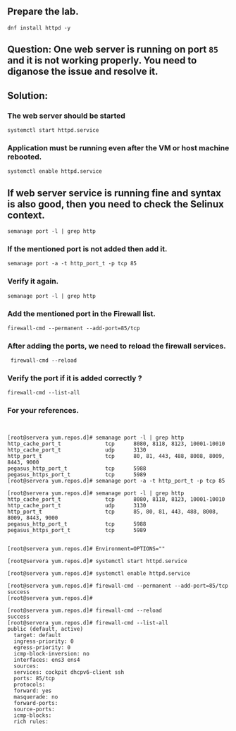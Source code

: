 ## Prepare the lab. 
```
dnf install httpd -y

```

## Question: One web server is running on port `85` and it is not working properly. You need to diganose the issue and resolve it.


## Solution:

### The web server should be started
```
systemctl start httpd.service
```
### Application must be running even after the VM or host machine rebooted.
```
systemctl enable httpd.service
```

## If web server service is running fine and syntax is also good, then you need to check the Selinux context. 
```
semanage port -l | grep http
```

### If the mentioned port is not added then add it.
```
semanage port -a -t http_port_t -p tcp 85
```

### Verify it again. 
```
semanage port -l | grep http
```
### Add the mentioned port in the Firewall list. 
```
firewall-cmd --permanent --add-port=85/tcp
```
### After adding the ports, we need to reload the firewall services. 
```
 firewall-cmd --reload
```

### Verify the port if it is added correctly ?

```
firewall-cmd --list-all
```

### For your references.

```


[root@servera yum.repos.d]# semanage port -l | grep http
http_cache_port_t              tcp      8080, 8118, 8123, 10001-10010
http_cache_port_t              udp      3130
http_port_t                    tcp      80, 81, 443, 488, 8008, 8009, 8443, 9000
pegasus_http_port_t            tcp      5988
pegasus_https_port_t           tcp      5989
[root@servera yum.repos.d]# semanage port -a -t http_port_t -p tcp 85

[root@servera yum.repos.d]# semanage port -l | grep http
http_cache_port_t              tcp      8080, 8118, 8123, 10001-10010
http_cache_port_t              udp      3130
http_port_t                    tcp      85, 80, 81, 443, 488, 8008, 8009, 8443, 9000
pegasus_http_port_t            tcp      5988
pegasus_https_port_t           tcp      5989


[root@servera yum.repos.d]# Environment=OPTIONS=""

[root@servera yum.repos.d]# systemctl start httpd.service

[root@servera yum.repos.d]# systemctl enable httpd.service

[root@servera yum.repos.d]# firewall-cmd --permanent --add-port=85/tcp
success
[root@servera yum.repos.d]#

[root@servera yum.repos.d]# firewall-cmd --reload 
success
[root@servera yum.repos.d]# firewall-cmd --list-all
public (default, active)
  target: default
  ingress-priority: 0
  egress-priority: 0
  icmp-block-inversion: no
  interfaces: ens3 ens4
  sources: 
  services: cockpit dhcpv6-client ssh
  ports: 85/tcp
  protocols: 
  forward: yes
  masquerade: no
  forward-ports: 
  source-ports: 
  icmp-blocks: 
  rich rules: 

```
